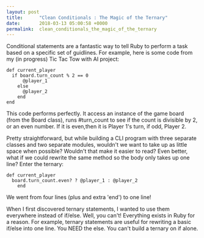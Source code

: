 ```yaml
---
layout: post
title:      "Clean Conditionals : The Magic of the Ternary"
date:       2018-03-13 05:00:58 +0000
permalink:  clean_conditionals_the_magic_of_the_ternary
---
```



Conditional statements are a fantastic way to tell Ruby to perform a task based on a specific set of guidlines.  For example, here is some code from my (in progress) Tic Tac Tow with AI project:

```
def current_player
  if board.turn_count % 2 == 0
	  @player_1
	else
	  @player_2
	end
end
```

This code performs perfectly. It access an instance of the game board (from the Board class), runs #turn_count to see if the count is divisible by 2, or an even number. If it is even,then it is Player 1's turn, if odd, Player 2. 

Pretty straightforward, but while building a CLI program with three separate classes and two separate modules, wouldn't we want to take up as little space when possible? Wouldn't that make it easier to read? Even better, what if we could rewrite the same method so the body only takes up one line? Enter the ternary: 
```
def current_player
  board.turn_count.even? ? @player_1 : @player_2
	end
```

We went from four lines (plus and extra 'end') to one line! 

When I first discovered ternary statements, I wanted to use them everywhere instead of if/else. Well, you can't! Everything exists in Ruby for a reason. For example, ternary statements are useful for rewriting a basic if/else into one line. You NEED the else. You can't build a ternary on if alone. 


       

